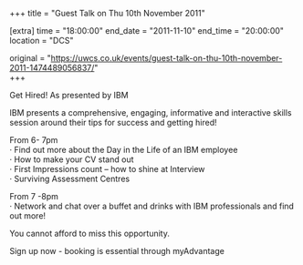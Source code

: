 +++
title = "Guest Talk on Thu 10th November 2011"

[extra]
time = "18:00:00"
end_date = "2011-11-10"
end_time = "20:00:00"
location = "DCS"

original = "https://uwcs.co.uk/events/guest-talk-on-thu-10th-november-2011-1474489056837/"    
+++

Get Hired\! As presented by IBM

IBM presents a comprehensive, engaging, informative and interactive skills session around their tips for success and getting hired\!  
  
From 6- 7pm  
· Find out more about the Day in the Life of an IBM employee  
· How to make your CV stand out  
· First Impressions count – how to shine at Interview  
· Surviving Assessment Centres

From 7 -8pm  
· Network and chat over a buffet and drinks with IBM professionals and find out more\!  
  
You cannot afford to miss this opportunity.

Sign up now - booking is essential through myAdvantage

